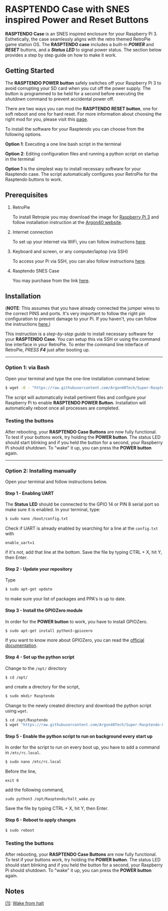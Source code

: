 # RASPTENDO Case with SNES inspired Power and Reset Buttons

**RASPTENDO Case** is an SNES inspired enclosure for your Raspberry Pi 3. Esthetically, the case seamlessly aligns with the retro themed RetroPie game station OS. The **RASPTENDO case** includes a built-in ***POWER*** and ***RESET*** buttons, and a ***Status LED*** to signal power status. The section below provides a step by step guide on how to make it work.


## Getting Started

The **RASPTENDO POWER button** safely switches off your Raspberry Pi 3 to avoid corrupting your SD card when you cut off the power supply. The button is programmed to be held for a second before executing the *shutdown* command to prevent accidental power off.

There are two ways you can mod the **RASPTENDO RESET button**, one for soft reboot and one for hard reset. For more information about choosing the right mod for you, please visit this [page](https://www.rasptendo.com/?p=51).

To install the software for your Rasptendo you can choose from the following options.

**Option 1**: Executing a one line bash script in the terminal

**Option 2**: Editing configuration files and running a python script on startup in the terminal

**Option 1** is the simplest way to install necessary software for your Rasptendo case. The script automatically configures your RetroPie for the Rasptendo buttons to work.


## Prerequisites
1. RetroPie

      To install Retropie you may download the image for [Raspberry Pi 3](https://github.com/RetroPie/RetroPie-Setup/releases/download/4.2/retropie-4.2-rpi2_rpi3.img.gz "RetroPie for version RPi 2/3") and follow installation instruction at the [Argon40 website](https://www.argon40.com/resources/install-retropie-in-raspberry-pi-3-and-play-your-first-retro-game/ "RetroPie installation instructions").

2. Internet connection

      To set up your internet via WiFi, you can follow instructions [here](https://www.argon40.com/resources/how-to-enable-your-raspberry-pi-3-wifi-via-terminal/ "RetroPie WiFi Setup").

3. Keyboard and screen, or any computer/laptop (via SSH)

      To access your Pi via SSH, you can also follow instructions [here](https://www.argon40.com/resources/how-to-enable-ssh-in-your-raspberry-pi-3/ "Raspberry Pi SSH Setup").

4. Rasptendo SNES Case

      You may purchase from the link [here](https://www.argon40.com/rasptendo/rasptendo-retro-gaming-case.html "Rasptendo SNES Case").

## Installation
(**NOTE**: This assumes that you have already connected the jumper wires to the correct PINS and ports.
It's very important to follow the right pin configuration to prevent damage to your Pi.
If you haven't, you can follow the instructions [here.](https://www.rasptendo.com/?p=51))

This instruction is a *step-by-step guide* to install necessary software for your **RASPTENDO Case**.
You can setup this via SSH or using the command line interface in your RetroPie. To enter the command line interface of RetroPie, *PRESS* ***F4*** just after booting up.

----------
### Option 1: via Bash
Open your terminal and type the one-line installation command below:
```bash
$ wget -O - "https://raw.githubusercontent.com/Argon40Tech/Super-Rasptendo-Case-Power-Switch/master/install.sh" | sudo bash
```
The script will automatically install pertinent files and configure your Raspberry Pi to enable **RASPTENDO POWER Button.**
Installation will automatically reboot once all processes are completed.

### Testing the buttons
After rebooting, your **RASPTENDO Case Buttons** are now fully functional. To test if your buttons work, try holding the **POWER button**. The status LED should start blinking and if you held the button for a second, your Raspberry Pi should shutdown. To "wake" it up, you can press the **POWER button** again.

----------

### Option 2: Installing manually
Open your terminal and follow instructions below.

#### Step 1 - Enabling UART
The **Status LED** should be connected to the GPIO 14 or PIN 8 serial port so make sure it is enabled.
In your terminal, type:

```bash
$ sudo nano /boot/config.txt
```
Check if UART is already enabled by searching for a line at the ```config.txt``` with
```
enable_uart=1
```
if it's not, add that line at the bottom. Save the file by typing CTRL + X, hit Y, then Enter.

#### Step 2 - Update your repository
Type
```bash
$ sudo apt-get update
```
to make sure your list of packages and PPA's is up to date.

#### Step 3 - Install the GPIOZero module
In order for the **POWER button** to work, you have to install GPIOZero.
```bash
$ sudo apt-get install python3-gpiozero
```
If you want to know more about GPIOZero, you can read the [official documentation](https://gpiozero.readthedocs.io/en/stable/ "gpiozero documentation").

#### Step 4 - Set up the python script
Change to the ```/opt/``` directory
```bash
$ cd /opt/
```
and create a directory for the script,
```bash
$ sudo mkdir Rasptendo
```
Change to the newly created directory and download the python script using ```wget```.
```bash
$ cd /opt/Rasptendo
$ wget "https://raw.githubusercontent.com/Argon40Tech/Super-Rasptendo-Case-Power-Switch/master/halt_wake.py"
```

#### Step 5 - Enable the python script to run on background every start up
In order for the script to run on every boot up, you have to add a command in ```/etc/rc.local```.
```bash
$ sudo nano /etc/rc.local
```
Before the line,
```
exit 0
```
add the following command,
```
sudo python3 /opt/Rasptendo/halt_wake.py
```
Save the file by typing CTRL + X, hit Y, then Enter.

#### Step 6 - Reboot to apply changes
```bash
$ sudo reboot
```

### Testing the buttons
After rebooting, your **RASPTENDO Case Buttons** are now fully functional. To test if your buttons work, try holding the **POWER button**. The status LED should start blinking and if you held the button for a second, your Raspberry Pi should shutdown. To "wake" it up, you can press the **POWER button** again.

## Notes
<a id="note1" href="#note1">[1]</a>: [Wake from halt](https://www.raspberrypi.org/forums/viewtopic.php?f=29&t=24682 "raspberrypi.org")

